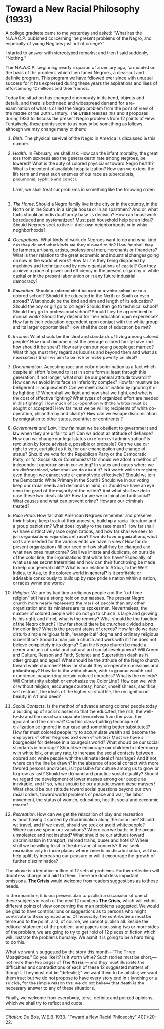 

# Toward a New Racial Philosophy (1933)

A college graduate came to me yesterday and asked: “What has the N.A.A.C.P. published concerning the present problems of the Negro, and especially of young Negroes just out of college?”

I started to answer with stereotyped remarks; and then I said suddenly, “Nothing.”

The N.A.A.C.P., beginning nearly a quarter of a century ago, formulated on the basis of the problems which then faced Negroes, a clear-cut and definite program. This program we have followed ever since with unusual success for it has expressed during these years the aspirations and lines of effort among 12 millions and their friends.

Today the situation has changed enormously in its trend, objects and details, and there is both need and widespread demand for a re-examination of what is called the Negro problem from the point of view of the middle of the 20th Century. **The Crisis** realizes this and it proposes during 1933 to discuss the present Negro problems from 12 points of view. Tentatively, these points seem to us now to be something as follows, although we may change many of them:

1. *Birth*. The physical survival of the Negro in America is discussed in this number.

2. *Health*. In February, we shall ask: How can the infant mortality, the great loss from sickness and the general death rate among Negroes, be lowered? What is the duty of colored physicians toward  Negro health? What is the extent of available hospitalization? How can we extend the life term and meet such enemies of our race as tuberculosis, pneumonia, syphilis and cancer.
    <br/><br/>
    Later, we shall treat our problems in something like the following order:
    <br/><br/>

3. *The Home*. Should a Negro family live in the city or in the country, in the North or in the South, in a single house or in an apartment? And on what facts should an individual family base its decision? How can housework be reduced and systematized? Must paid household help be an ideal? Should Negroes seek to live in their own neighborhoods or in white neighborhoods?

4. *Occupations*. What kinds of work do Negroes want to do and what kind can they do and what kinds are they allowed to do? How far shall they be farmers, artisans, artists, professional men, merchants or financiers? What is their relation to the great economic and industrial changes going on now in the world of work? How far are they being displaced by machines and technique and by new organizations of capital? Can they achieve a place of power and efficiency in the present oligarchy of white capital or in the present labor union or in any future industrial democracy?

5. *Education*. Should a colored child be sent to a white school or to a colored school? Should it be educated in the North or South or even abroad? What should be the kind and aim and length of its education? Should the boy or girl go to college? Should they go to technical school? Should they go to professional school? Should they be apprenticed to manual work? Should they depend for their education upon experience? How far is their education dependent upon contact with the white group and its larger opportunities? How shall the cost of education be met?

6. *Income*. What should be the ideal and standards of living among colored people? How much income must the average colored family have and how should it be spent? How early can our young people get married? What things must they regard as luxuries and beyond them and what as necessities? Shall we aim to be rich or make poverty an ideal?

7. *Discrimination*. Accepting race and color discrimination as a fact which despite all effort ‘s bound to last in some form at least through this generation, if not longer, what shall be our general attitude toward it? How can we avoid in its face an inferiority complex? How far must we be belligerent or acquiescent? Can we meet discrimination by ignoring it or by fighting it? When shall we fight and how shall we fight, and what is the cost of effective fighting? What types of organized effort are needed in this fighting? How much of co-operation with the whites must be sought or accepted? How far must we be willing recipients of white co-operation, philanthropy and charity? How can we escape discrimination by emigration to other states, countries or continents ?

 8. *Government and Law*. How far must we be obedient to government and law when they are unfair to us? Can we adopt an attitude of defiance? How can we change our legal status or reform evil administration? Is revolution by force advisable, possible or probable? Can we use our right to vote, curtailed as it is, for our emancipation and change of status? Should we vote for the Republican Party or the Democratic Party; or for Socialists or Communists? Or should we adopt a method of independent opportunism in our voting? In states and cases where we are disfranchised, what shall we do about it? Is it worth while to register, even though we cannot vote or cannot vote effectively? Should we join the Democratic White Primary in the South? Should we in our voting keep our racial needs and demands in mind, or should we have an eye upon the good of the majority of the nation? And what shall we do in case these two ideals clash? How far are we criminal and antisocial? What causes and what can prevent crime? How are our criminals treated?

9. *Race Pride*. How far shall American Negroes remember and preserve their history, keep track of their ancestry, build up a racial literature and a group patriotism? What does loyalty to the race mean? How far shall we have distinctively race organizations, and how far shall we seek to join organizations regardless of race? If we do have organizations, what sorts are needed for the various ends we have in view? How far do present organizations fill our need or how shall they be changed and what new ones must come? Shall we imitate and duplicate, on our side of the color line, the organizations that white folk have? Especially, of what use are secret fraternities and how can their functioning be made to help our general uplift? What is our relation to Africa, to the West Indies, to Asia, to the colored world in general? Is it profitable or advisable consciously to build up by race pride a nation within a nation, or races within the world?

10. *Religion*. We are by tradition a religious people and the “old-time religion” still has a strong hold on our masses. The present Negro church more nearly represents the mass of people than any other organization and its ministers are its spokesmen. Nevertheless, the number of colored people who do not go to church is large and growing. Is this right, and if not, what is the remedy? What should be the function of the Negro church? How far should there be churches divided along the color line? What is the present status of creeds? How far do we dare disturb simple religious faith, “evangelical” dogma and ordinary religious superstition? Should a man join a church and work with it if he does not believe completely in its dogma? Can the Negro church be made a center and unit of racial and cultural and social development? Will Creed and Culture, Reason and Faith, Science and Superstition clash as in other groups and ages? What should be the attitude of the Negro church toward white churches? How far should they co-operate in missions and philanthropy? How far is the white church, with its greater wealth and experience, pauperizing certain colored churches? What is the remedy? Will Christianity abolish or emphasize the Color Line? How can we, with or without religion, encourage courtesy, honor, unselfishness, sacrifice, self restraint, the ideals of the higher spiritual life, the recognition of beauty in Art and deed?

 11. *Social Contacts*. Is the method of advance among colored people today a building up of social classes so that the educated, the rich, the well-to-do and the moral can separate themselves from the poor, the ignorant and the criminal? Can this class-building technique of civilization be ignored in our case and something better substituted? How far must colored people try to accumulate wealth and become the employers of other Negroes and even of whites? Must we have a bourgeoisie for defense in a bourgeois world? What should be our social standards in marriage? Should we encourage our children to inter-marry with white folk, or at any rate, to increase the social contacts between colored and white people with the ultimate ideal of marriage? And if not, where can the line be drawn? In the absence of social contact with more favored persons and races, is it possible for culture among us to grow or to grow as fast? Should we demand and practice social equality? Should we regard the development of lower masses among our people as inevitable, and if so, what should be our attitude toward these masses? What should be our attitude toward social questions beyond our own racial orders, toward world problems of peace and war, the labor movement, the status of women, education, health, social and economic reform?

12. *Recreation*. How can we get the relaxation of play and recreation without having it spoiled by discrimination along the color line? Should we travel, and if we travel, should we seek or avoid white people? Where can we spend our vacations? Where can we bathe in the ocean unmolested and not insulted? What should be our attitude toward discrimination in transport, railroad trains, buses and hotels? Where shall we be willing to sit in theatres and at concerts? If we seek recreation only in those places where there is no discrimination, will that help uplift by increasing our pleasure or will it encourage the growth of further discrimination?

The above is a tentative outline of 12 sets of problems. Further reflection will doubtless change and add to them. There are doubtless important omissions. **The Crisis** would welcome from readers suggestions as to these heads.

In the meantime, it is our present plan to publish a discussion of one of these subjects in each of the next 12 numbers **The Crisis**, which will exhibit different points of view concerning the main problems suggested. We would be glad to have contributions or suggestions as to persons who might contribute to these symposiums. Of necessity, the contributions must be terse and to the point, and, of course, we cannot publish all. Beside the editorial statement of the problem, and papers discussing two or more sides of the problem, we are going to try to get hold of 12 pieces of fiction which will illustrate the problems humanly. We admit it is going to be a hard thing to do this.

What we want is suggested by the story this month—“The Three Mosquitoes.” Do you like it? Is it worth while? Such stories must be short,— not more than two pages of **The Crisis**,— and they must illustrate the difficulties and contradictions of each of these 12 suggested matters of thought. They must not be “defeatist;" we want them to be artistic; we want them true: but we do not propose to have every story end in a lynching or a suicide, for the simple reason that we do not believe that death is the necessary answer to any of these situations.

Finally, we welcome from everybody, terse, definite and pointed opinions, which we shall try to reflect and quote.




 _________________
 *Citation:* Du Bois, W.E.B. 1933. "Toward a New Racial Philosophy"  40(1):20-22.
